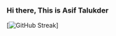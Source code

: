 ### Hi there, This is Asif Talukder
[![GitHub Streak](https://github-readme-streak-stats.herokuapp.com?user=Talukder-Asif&theme=whatsapp-light2&hide_border=true)]

<!--
**Talukder-Asif/Talukder-Asif** is a ✨ _special_ ✨ repository because its `README.md` (this file) appears on your GitHub profile.

Here are some ideas to get you started:

- 🔭 I’m currently working on ...
- 🌱 I’m currently learning ...
- 👯 I’m looking to collaborate on ...
- 🤔 I’m looking for help with ...
- 💬 Ask me about ...
- 📫 How to reach me: ...
- 😄 Pronouns: ...
- ⚡ Fun fact: ...
-->
